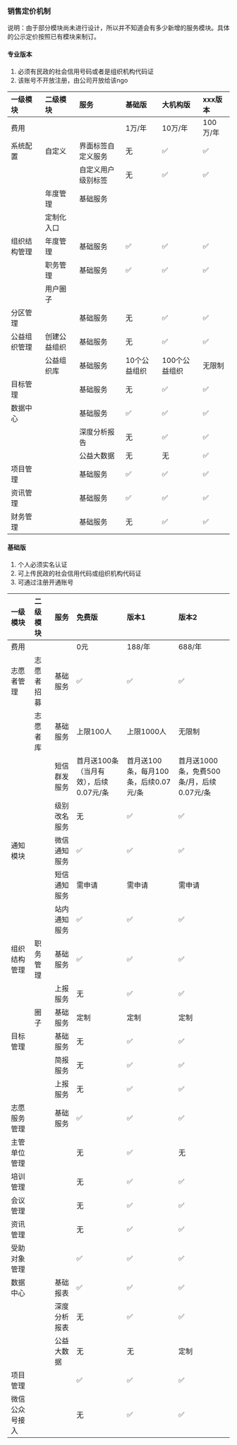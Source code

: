 ### 销售定价机制

说明：由于部分模块尚未进行设计，所以并不知道会有多少新增的服务模块。具体的公示定价按照已有模块来制订。

#### 专业版本

1. 必须有民政的社会信用号码或者是组织机构代码证
2. 该账号不开放注册，由公司开放给该ngo

| 一级模块 | 二级模块 | 服务 | 基础版 | 大机构版 | xxx版本 |
| :--- | :--- | :--- | :--- | :--- | :--- |
| 费用 |  |  | 1万/年 | 10万/年 | 100万/年 |
| 系统配置 | 自定义 | 界面标签自定义服务 | 无 | ✅ | ✅ |
|  |  | 自定义用户级别标签 | 无 | ✅ | ✅ |
|  | 年度管理 | 基础服务 |  |  |  |
|  | 定制化入口 |  |  |  |  |
| 组织结构管理 | 年度管理 | 基础服务 | ✅ | ✅ | ✅ |
|  | 职务管理 | 基础服务 | ✅ | ✅ | ✅ |
|  | 用户圈子 |  |  |  |  |
| 分区管理 |  | 基础服务 | 无 | ✅ | ✅ |
| 公益组织管理 | 创建公益组织 | 基础服务 | 无 | ✅ | ✅ |
|  | 公益组织库 | 基础服务 | 10个公益组织 | 100个公益组织 | 无限制 |
| 目标管理 |  | 基础服务 | 无 | ✅ | ✅ |
| 数据中心 |  | 基础服务 | ✅ | ✅ | ✅ |
|  |  | 深度分析报告 | 无 | ✅ | ✅ |
|  |  | 公益大数据 | 无 | 无 | ✅ |
| 项目管理 |  | 基础服务 | ✅ | ✅ | ✅ |
| 资讯管理 |  | 基础服务 | ✅ | ✅ | ✅ |
| 财务管理 |  | 基础服务 | 无 | ✅ | ✅ |

#### 基础版

1. 个人必须实名认证
2. 可上传民政的社会信用代码或组织机构代码证
3. 可通过注册开通账号

| 一级模块 | 二级模块 | 服务 | 免费版 | 版本1 | 版本2 |
| :--- | :--- | :--- | :--- | :--- | :--- |
| 费用 |  |  | 0元 | 188/年 | 688/年 |
| 志愿者管理 | 志愿者招募 | 基础服务 | ✅ | ✅ | ✅ |
|  | 志愿者库 | 基础服务 | 上限100人 | 上限1000人 | 无限制 |
|  |  | 短信群发服务 | 首月送100条（当月有效），后续0.07元/条 | 首月送100条，每月100条，后续0.07元/条 | 首月送1000条，免费500条/月，后续0.07元/条 |
|  |  | 级别改名服务 | 无 | ✅ | ✅ |
| 通知模块 |  | 微信通知服务 | ✅ | ✅ | ✅ |
|  |  | 短信通知服务 | 需申请 | 需申请 | 需申请 |
|  |  | 站内通知服务 | ✅ | ✅ | ✅ |
| 组织结构管理 | 职务管理 | 基础服务 | ✅ | ✅ | ✅ |
|  |  | 上报服务 | 无 | ✅ | ✅ |
|  | 圈子 | 基础服务 | 定制 | 定制 | 定制 |
| 目标管理 |  | 基础服务 | 无 | ✅ | ✅ |
|  |  | 简报服务 | 无 | ✅ | ✅ |
|  |  | 上报服务 | 无 | ✅ | ✅ |
| 志愿服务管理 |  | 基础服务 | ✅ | ✅ | ✅ |
| 主管单位管理 |  |  | 无 | ✅ | 无 |
| 培训管理 |  |  | 无 | ✅ | ✅ |
| 会议管理 |  |  | 无 | ✅ | ✅ |
| 资讯管理 |  |  | 无 | ✅ | ✅ |
| 受助对象管理 |  |  | ✅ | ✅ | ✅ |
| 数据中心 |  | 基础报表 | ✅ | ✅ | ✅ |
|  |  | 深度分析报表 | 无 | ✅ | ✅ |
|  |  | 公益大数据 | 无 | 无 | 定制 |
| 项目管理 |  |  | ✅ | ✅ | ✅ |
| 微信公众号接入 |  |  | 无 | ✅ | ✅ |




